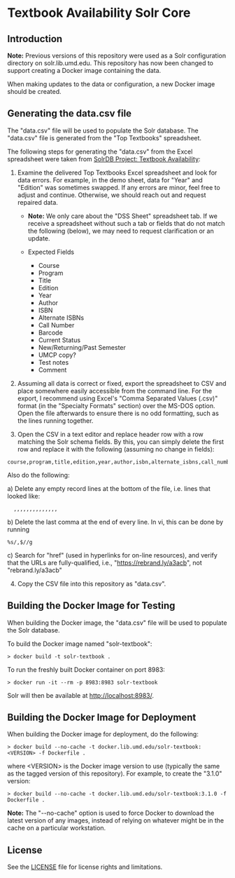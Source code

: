 # Textbook Availability Solr Core

## Introduction

**Note:** Previous versions of this repository were used as a Solr configuration
directory on solr.lib.umd.edu. This repository has now been changed to support
creating a Docker image containing the data.

When making updates to the data or configuration, a new Docker image should
be created.

## Generating the data.csv file

The "data.csv" file will be used to populate the Solr database. The "data.csv"
file is generated from the "Top Textbooks" spreadsheet.

The following steps for generating the "data.csv" from the Excel spreadsheet
were taken from [SolrDB Project: Textbook Availability](https://confluence.umd.edu/display/LIB/SolrDB+Project%3A+Textbook+Availability):

1) Examine the delivered Top Textbooks Excel spreadsheet and look for data
   errors. For example, in the demo sheet, data for "Year" and "Edition" was
   sometimes swapped. If any errors are minor, feel free to adjust and continue.
   Otherwise, we should reach out and request repaired data.

   * **Note:** We only care about the "DSS Sheet" spreadsheet tab. If we receive
   a spreadsheet without such a tab or fields that do not match the following
   (below), we may need to request clarification or an update.

   * Expected Fields
     * Course
     * Program
     * Title
     * Edition
     * Year
     * Author
     * ISBN
     * Alternate ISBNs
     * Call Number
     * Barcode
     * Current Status
     * New/Returning/Past Semester
     * UMCP copy?
     * Test notes
     * Comment

2) Assuming all data is correct or fixed, export the spreadsheet to CSV and
  place somewhere easily accessible from the command line. For the export, I
  recommend using Excel's "Comma Separated Values (.csv)" format (in the
  "Specialty Formats" section) over the MS-DOS option. Open the file
  afterwards to ensure there is no odd formatting, such as the lines running
  together.

3) Open the CSV in a text editor and replace header row with a row matching the
  Solr schema fields. By this, you can simply delete the first row and replace
  it with the following (assuming no change in fields):

  ```
  course,program,title,edition,year,author,isbn,alternate_isbns,call_number,bar_code,current_status,new_returning_past_semester,umcp_copy,test_notes,comment
  ```

  Also do the following:

  a) Delete any empty record lines at the bottom of the file, i.e. lines that looked like:

  ```
  	,,,,,,,,,,,,,,
  ```

  b) Delete the last comma at the end of every line. In vi, this can be done by running

  ```
  %s/,$//g
  ```

  c) Search for "href" (used in hyperlinks for on-line resources), and verify
     that the URLs are fully-qualified, i.e., "https://rebrand.ly/a3acb", not
     "rebrand.ly/a3acb"

4) Copy the CSV file into this repository as "data.csv".

## Building the Docker Image for Testing

When building the Docker image, the "data.csv" file will be used to populate
the Solr database.

To build the Docker image named "solr-textbook":

```
> docker build -t solr-textbook .
```

To run the freshly built Docker container on port 8983:

```
> docker run -it --rm -p 8983:8983 solr-textbook
```

Solr will then be available at [http://localhost:8983/](http://localhost:8983/).

## Building the Docker Image for Deployment

When building the Docker image for deployment, do the following:

```
> docker build --no-cache -t docker.lib.umd.edu/solr-textbook:<VERSION> -f Dockerfile .
```

where \<VERSION> is the Docker image version to use (typically the same as the
tagged version of this repository). For example, to create the "3.1.0" version:

```
> docker build --no-cache -t docker.lib.umd.edu/solr-textbook:3.1.0 -f Dockerfile .
```

**Note:** The "--no-cache" option is used to force Docker to download the latest
version of any images, instead of relying on whatever might be in the cache on a
particular workstation.

## License

See the [LICENSE](LICENSE.txt) file for license rights and limitations.
